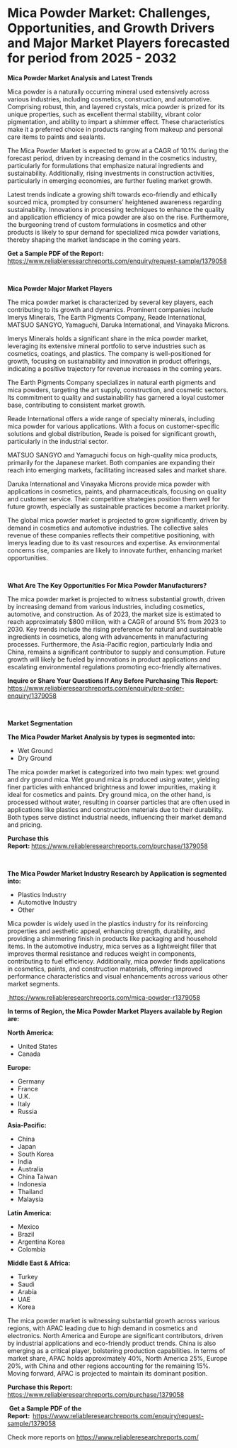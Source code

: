 <p><h1>Mica Powder Market: Challenges, Opportunities, and Growth Drivers and Major Market Players forecasted for period from 2025 - 2032</h1></p><p><strong>Mica Powder Market Analysis and Latest Trends</strong></p>
<p><p>Mica powder is a naturally occurring mineral used extensively across various industries, including cosmetics, construction, and automotive. Comprising robust, thin, and layered crystals, mica powder is prized for its unique properties, such as excellent thermal stability, vibrant color pigmentation, and ability to impart a shimmer effect. These characteristics make it a preferred choice in products ranging from makeup and personal care items to paints and sealants.</p><p>The Mica Powder Market is expected to grow at a CAGR of 10.1% during the forecast period, driven by increasing demand in the cosmetics industry, particularly for formulations that emphasize natural ingredients and sustainability. Additionally, rising investments in construction activities, particularly in emerging economies, are further fueling market growth. </p><p>Latest trends indicate a growing shift towards eco-friendly and ethically sourced mica, prompted by consumers’ heightened awareness regarding sustainability. Innovations in processing techniques to enhance the quality and application efficiency of mica powder are also on the rise. Furthermore, the burgeoning trend of custom formulations in cosmetics and other products is likely to spur demand for specialized mica powder variations, thereby shaping the market landscape in the coming years.</p></p>
<p><strong>Get a Sample PDF of the Report:&nbsp;</strong> <a href="https://www.reliableresearchreports.com/enquiry/request-sample/1379058?utm_campaign=2745&utm_medium=2&utm_source=Github&utm_content=ia&utm_term=31032025&utm_id=mica-powder">https://www.reliableresearchreports.com/enquiry/request-sample/1379058</a></p>
<p>&nbsp;</p>
<p><strong>Mica Powder Major Market Players</strong></p>
<p><p>The mica powder market is characterized by several key players, each contributing to its growth and dynamics. Prominent companies include Imerys Minerals, The Earth Pigments Company, Reade International, MATSUO SANGYO, Yamaguchi, Daruka International, and Vinayaka Microns.</p><p>Imerys Minerals holds a significant share in the mica powder market, leveraging its extensive mineral portfolio to serve industries such as cosmetics, coatings, and plastics. The company is well-positioned for growth, focusing on sustainability and innovation in product offerings, indicating a positive trajectory for revenue increases in the coming years.</p><p>The Earth Pigments Company specializes in natural earth pigments and mica powders, targeting the art supply, construction, and cosmetic sectors. Its commitment to quality and sustainability has garnered a loyal customer base, contributing to consistent market growth. </p><p>Reade International offers a wide range of specialty minerals, including mica powder for various applications. With a focus on customer-specific solutions and global distribution, Reade is poised for significant growth, particularly in the industrial sector.</p><p>MATSUO SANGYO and Yamaguchi focus on high-quality mica products, primarily for the Japanese market. Both companies are expanding their reach into emerging markets, facilitating increased sales and market share.</p><p>Daruka International and Vinayaka Microns provide mica powder with applications in cosmetics, paints, and pharmaceuticals, focusing on quality and customer service. Their competitive strategies position them well for future growth, especially as sustainable practices become a market priority.</p><p>The global mica powder market is projected to grow significantly, driven by demand in cosmetics and automotive industries. The collective sales revenue of these companies reflects their competitive positioning, with Imerys leading due to its vast resources and expertise. As environmental concerns rise, companies are likely to innovate further, enhancing market opportunities.</p></p>
<p>&nbsp;</p>
<p><strong>What Are The Key Opportunities For Mica Powder Manufacturers?</strong></p>
<p><p>The mica powder market is projected to witness substantial growth, driven by increasing demand from various industries, including cosmetics, automotive, and construction. As of 2023, the market size is estimated to reach approximately $800 million, with a CAGR of around 5% from 2023 to 2030. Key trends include the rising preference for natural and sustainable ingredients in cosmetics, along with advancements in manufacturing processes. Furthermore, the Asia-Pacific region, particularly India and China, remains a significant contributor to supply and consumption. Future growth will likely be fueled by innovations in product applications and escalating environmental regulations promoting eco-friendly alternatives.</p></p>
<p><strong>Inquire or Share Your Questions If Any Before Purchasing This Report:</strong> <a href="https://www.reliableresearchreports.com/enquiry/pre-order-enquiry/1379058?utm_campaign=2745&utm_medium=2&utm_source=Github&utm_content=ia&utm_term=31032025&utm_id=mica-powder">https://www.reliableresearchreports.com/enquiry/pre-order-enquiry/1379058</a></p>
<p>&nbsp;</p>
<p><strong>Market Segmentation</strong></p>
<p><strong>The Mica Powder Market Analysis by types is segmented into:</strong></p>
<p><ul><li>Wet Ground</li><li>Dry Ground</li></ul></p>
<p><p>The mica powder market is categorized into two main types: wet ground and dry ground mica. Wet ground mica is produced using water, yielding finer particles with enhanced brightness and lower impurities, making it ideal for cosmetics and paints. Dry ground mica, on the other hand, is processed without water, resulting in coarser particles that are often used in applications like plastics and construction materials due to their durability. Both types serve distinct industrial needs, influencing their market demand and pricing.</p></p>
<p><strong>Purchase this Report:&nbsp;</strong><a href="https://www.reliableresearchreports.com/purchase/1379058?utm_campaign=2745&utm_medium=2&utm_source=Github&utm_content=ia&utm_term=31032025&utm_id=mica-powder">https://www.reliableresearchreports.com/purchase/1379058</a></p>
<p>&nbsp;</p>
<p><strong>The Mica Powder Market Industry Research by Application is segmented into:</strong></p>
<p><ul><li>Plastics Industry</li><li>Automotive Industry</li><li>Other</li></ul></p>
<p><p>Mica powder is widely used in the plastics industry for its reinforcing properties and aesthetic appeal, enhancing strength, durability, and providing a shimmering finish in products like packaging and household items. In the automotive industry, mica serves as a lightweight filler that improves thermal resistance and reduces weight in components, contributing to fuel efficiency. Additionally, mica powder finds applications in cosmetics, paints, and construction materials, offering improved performance characteristics and visual enhancements across various other market segments.</p></p>
<p><a href="https://www.reliableresearchreports.com/mica-powder-r1379058?utm_campaign=2745&utm_medium=2&utm_source=Github&utm_content=ia&utm_term=31032025&utm_id=mica-powder">&nbsp;https://www.reliableresearchreports.com/mica-powder-r1379058</a></p>
<p><strong>In terms of Region, the Mica Powder Market Players available by Region are:</strong></p>
<p>
    <p> <strong> North America: </strong>
        <ul>
            <li>United States</li>
            <li>Canada</li>
        </ul>
        </p> 
    <p> <strong> Europe: </strong>
        <ul>
            <li>Germany</li>
            <li>France</li>
            <li>U.K.</li>
            <li>Italy</li>
            <li>Russia</li>
        </ul>
        </p> 
    <p> <strong> Asia-Pacific: </strong>
        <ul>
            <li>China</li>
            <li>Japan</li>
            <li>South Korea</li>
            <li>India</li>
            <li>Australia</li>
            <li>China Taiwan</li>
            <li>Indonesia</li>
            <li>Thailand</li>
            <li>Malaysia</li>
        </ul>
        </p> 
    <p> <strong> Latin America: </strong>
        <ul>
            <li>Mexico</li>
            <li>Brazil</li>
            <li>Argentina Korea</li>
            <li>Colombia</li>
        </ul>
        </p> 
    <p> <strong> Middle East & Africa: </strong>
        <ul>
            <li>Turkey</li>
            <li>Saudi</li>
            <li>Arabia</li>
            <li>UAE</li>
            <li>Korea</li>
        </ul>
    </p>
    </p>
<p><p>The mica powder market is witnessing substantial growth across various regions, with APAC leading due to high demand in cosmetics and electronics. North America and Europe are significant contributors, driven by industrial applications and eco-friendly product trends. China is also emerging as a critical player, bolstering production capabilities. In terms of market share, APAC holds approximately 40%, North America 25%, Europe 20%, with China and other regions accounting for the remaining 15%. Moving forward, APAC is projected to maintain its dominant position.</p></p>
<p><strong>Purchase this Report: </strong><a href="https://www.reliableresearchreports.com/purchase/1379058?utm_campaign=2745&utm_medium=2&utm_source=Github&utm_content=ia&utm_term=31032025&utm_id=mica-powder">https://www.reliableresearchreports.com/purchase/1379058</a></p>
<p>&nbsp;<strong>Get a Sample PDF of the Report:&nbsp;&nbsp;</strong><a href="https://www.reliableresearchreports.com/enquiry/request-sample/1379058?utm_campaign=2745&utm_medium=2&utm_source=Github&utm_content=ia&utm_term=31032025&utm_id=mica-powder">https://www.reliableresearchreports.com/enquiry/request-sample/1379058</a></p>
<p><strong></strong></p>
<p>Check more reports on <a href="https://www.reliableresearchreports.com/?utm_campaign=2745&utm_medium=2&utm_source=Github&utm_content=ia&utm_term=31032025&utm_id=mica-powder">https://www.reliableresearchreports.com/</a></p>